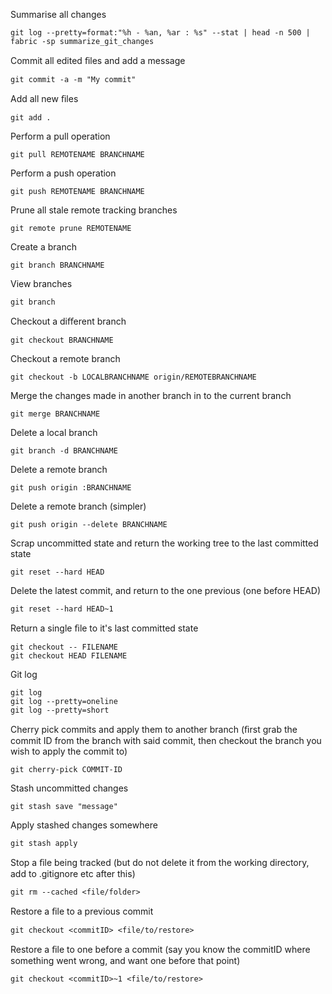 Summarise all changes
```
git log --pretty=format:"%h - %an, %ar : %s" --stat | head -n 500 | fabric -sp summarize_git_changes
```

Commit all edited ﬁles and add a message
```
git commit -a -m "My commit"
```
Add all new ﬁles
```
git add .
```
Perform a pull operation
```
git pull REMOTENAME BRANCHNAME
```
Perform a push operation
```
git push REMOTENAME BRANCHNAME
```
Prune all stale remote tracking branches
```
git remote prune REMOTENAME
```
Create a branch
```
git branch BRANCHNAME
```
View branches
```
git branch
```
Checkout a diﬀerent branch
```
git checkout BRANCHNAME
```
Checkout a remote branch
```
git checkout -b LOCALBRANCHNAME origin/REMOTEBRANCHNAME
```
Merge the changes made in another branch in to the current branch
```
git merge BRANCHNAME
```
Delete a local branch
```
git branch -d BRANCHNAME
```
Delete a remote branch
```
git push origin :BRANCHNAME
```
Delete a remote branch (simpler)
```
git push origin --delete BRANCHNAME
```
Scrap uncommitted state and return the working tree to the last committed state
```
git reset --hard HEAD
```
Delete the latest commit, and return to the one previous (one before HEAD)
```
git reset --hard HEAD~1
```
Return a single ﬁle to it's last committed state
```
git checkout -- FILENAME
git checkout HEAD FILENAME
```
Git log
```
git log
git log --pretty=oneline
git log --pretty=short
```
Cherry pick commits and apply them to another branch (ﬁrst grab the commit ID from the branch with said commit, then
checkout the branch you wish to apply the commit to)
```
git cherry-pick COMMIT-ID
```
Stash uncommitted changes
```
git stash save "message"
```
Apply stashed changes somewhere
```
git stash apply
```
Stop a ﬁle being tracked (but do not delete it from the working directory, add to .gitignore etc after this)
```
git rm --cached <file/folder>
```
Restore a ﬁle to a previous commit
```
git checkout <commitID> <file/to/restore>
```
Restore a ﬁle to one before a commit (say you know the commitID where something went wrong, and want one before
that point)
```
git checkout <commitID>~1 <file/to/restore>
```
